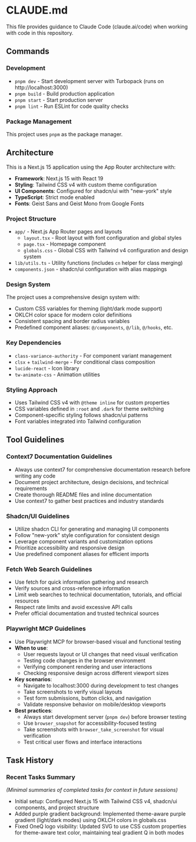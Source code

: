 # CLAUDE.md

This file provides guidance to Claude Code (claude.ai/code) when working with code in this repository.

## Commands

### Development
- `pnpm dev` - Start development server with Turbopack (runs on http://localhost:3000)
- `pnpm build` - Build production application
- `pnpm start` - Start production server
- `pnpm lint` - Run ESLint for code quality checks

### Package Management
This project uses `pnpm` as the package manager.

## Architecture

This is a Next.js 15 application using the App Router architecture with:

- **Framework**: Next.js 15 with React 19
- **Styling**: Tailwind CSS v4 with custom theme configuration
- **UI Components**: Configured for shadcn/ui with "new-york" style
- **TypeScript**: Strict mode enabled
- **Fonts**: Geist Sans and Geist Mono from Google Fonts

### Project Structure

- `app/` - Next.js App Router pages and layouts
  - `layout.tsx` - Root layout with font configuration and global styles
  - `page.tsx` - Homepage component
  - `globals.css` - Global CSS with Tailwind v4 configuration and design system
- `lib/utils.ts` - Utility functions (includes `cn` helper for class merging)
- `components.json` - shadcn/ui configuration with alias mappings

### Design System

The project uses a comprehensive design system with:
- Custom CSS variables for theming (light/dark mode support)
- OKLCH color space for modern color definitions
- Consistent spacing and border radius variables
- Predefined component aliases: `@/components`, `@/lib`, `@/hooks`, etc.

### Key Dependencies

- `class-variance-authority` - For component variant management
- `clsx` + `tailwind-merge` - For conditional class composition
- `lucide-react` - Icon library
- `tw-animate-css` - Animation utilities

### Styling Approach

- Uses Tailwind CSS v4 with `@theme inline` for custom properties
- CSS variables defined in `:root` and `.dark` for theme switching
- Component-specific styling follows shadcn/ui patterns
- Font variables integrated into Tailwind configuration

## Tool Guidelines

### Context7 Documentation Guidelines
- Always use context7 for comprehensive documentation research before writing any code
- Document project architecture, design decisions, and technical requirements
- Create thorough README files and inline documentation
- Use context7 to gather best practices and industry standards

### Shadcn/UI Guidelines
- Utilize shadcn CLI for generating and managing UI components
- Follow "new-york" style configuration for consistent design
- Leverage component variants and customization options
- Prioritize accessibility and responsive design
- Use predefined component aliases for efficient imports

### Fetch Web Search Guidelines
- Use fetch for quick information gathering and research
- Verify sources and cross-reference information
- Limit web searches to technical documentation, tutorials, and official resources
- Respect rate limits and avoid excessive API calls
- Prefer official documentation and trusted technical sources

### Playwright MCP Guidelines
- Use Playwright MCP for browser-based visual and functional testing
- **When to use**:
  - User requests layout or UI changes that need visual verification
  - Testing code changes in the browser environment
  - Verifying component rendering and user interactions
  - Checking responsive design across different viewport sizes
- **Key scenarios**:
  - Navigate to localhost:3000 during development to test changes
  - Take screenshots to verify visual layouts
  - Test form submissions, button clicks, and navigation
  - Validate responsive behavior on mobile/desktop viewports
- **Best practices**:
  - Always start development server (`pnpm dev`) before browser testing
  - Use `browser_snapshot` for accessibility-focused testing
  - Take screenshots with `browser_take_screenshot` for visual verification
  - Test critical user flows and interface interactions

## Task History

### Recent Tasks Summary
*(Minimal summaries of completed tasks for context in future sessions)*

- Initial setup: Configured Next.js 15 with Tailwind CSS v4, shadcn/ui components, and project structure
- Added purple gradient background: Implemented theme-aware purple gradient (light/dark modes) using OKLCH colors in globals.css
- Fixed OneQ logo visibility: Updated SVG to use CSS custom properties for theme-aware text color, maintaining teal gradient Q in both modes